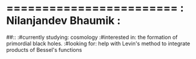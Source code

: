 ========================
  : Nilanjandev Bhaumik :
========================

##::
 :#currently studying: cosmology
 :#interested in: the formation of primordial black holes.
 :#looking for: help with Levin's method to integrate products of Bessel's functions

